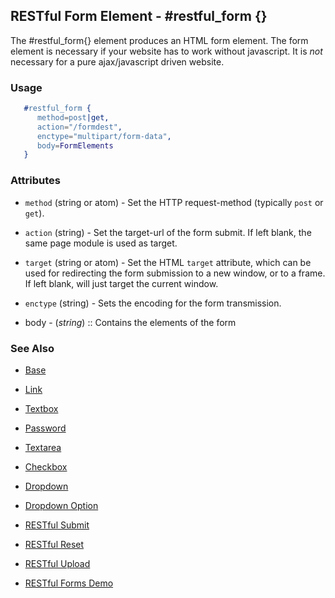 
## RESTful Form Element - #restful_form {}

  The #restful_form{} element produces an HTML form element.
  The form element is necessary if your website has to work without
  javascript. It is _not_ necessary for a pure ajax/javascript driven
  website. 
 
### Usage

```erlang
   #restful_form { 
      method=post|get,
      action="/formdest",
      enctype="multipart/form-data",
      body=FormElements
   }

```

### Attributes

   * `method` (string or atom) - Set the HTTP request-method (typically
                            `post` or `get`).

   * `action` (string) - Set the target-url of the form submit. If
                            left blank, the same page module is used as
                            target.

   * `target` (string or atom) - Set the HTML `target` attribute, which can
                             be used for redirecting the form submission to a 
                             new window, or to a frame. If left blank, will
                             just target the current window.

   * `enctype` (string) - Sets the encoding for the form transmission.

 *  body    - (*string*)  :: Contains the elements of the form


### See Also

 *  [Base](./element_base.md)

 *  [Link](./link.html)

 *  [Textbox](./textbox.html)

 *  [Password](./password.html)

 *  [Textarea](./textarea.html)

 *  [Checkbox](./checkbox.html)

 *  [Dropdown](./dropdown.html)

 *  [Dropdown Option](./option.html)
   
 *  [RESTful Submit](restful_submit.md)

 *  [RESTful Reset](restful_reset.md)

 *  [RESTful Upload](restful_upload.md)

 *  [RESTful Forms Demo](http://nitrogenproject.com/demos/restful)

